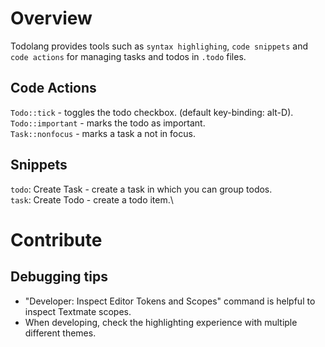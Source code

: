 # Overview
Todolang provides tools such as `syntax highlighing`, `code snippets` and `code actions` for managing tasks and todos in `.todo` files.

<!--- 
![Demo](/img/todolang_demo.gif)
![Overview](/img/2.png)
![Focused/Non-focused tasks](/img/3.png)
![Refactorings/Suggested actions](/img/5.png)
-->

## Code Actions
`Todo::tick` - toggles the todo checkbox. (default key-binding: alt-D).\
`Todo::important` - marks the todo as important.\
`Task::nonfocus` - marks a task a not in focus.

## Snippets
`todo`: Create Task - create a task in which you can group todos.\
`task`: Create Todo - create a todo item.\

# Contribute
## Debugging tips
* "Developer: Inspect Editor Tokens and Scopes" command is helpful to inspect Textmate scopes.
* When developing, check the highlighting experience with multiple different themes.

